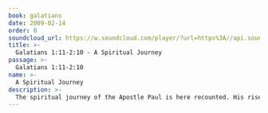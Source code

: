 ```yaml
---
book: galatians
date: 2009-02-14
order: 0
soundcloud_url: https://w.soundcloud.com/player/?url=https%3A//api.soundcloud.com/tracks/
title: >-
  Galatians 1:11-2:10 - A Spiritual Journey
passage: >-
  Galatians 1:11-2:10
name: >-
  A Spiritual Journey
description: >-
  The spiritual journey of the Apostle Paul is here recounted. His rise to power and authority in the Church is given.
---
```



